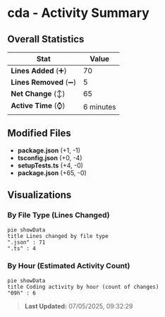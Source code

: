 # cda - Activity Summary 

## Overall Statistics

| Stat                   | Value                                                             |
| ---------------------- | ----------------------------------------------------------------- |
| **Lines Added** (➕)   | 70                                          |
| **Lines Removed** (➖) | 5                                        |
| **Net Change** (↕)    | 65                |
| **Active Time** (⌚)   | 6 minutes |


## Modified Files
- **package.json** (+1, -1)
- **tsconfig.json** (+0, -4)
- **setupTests.ts** (+4, -0)
- **package.json** (+65, -0)

## Visualizations

### By File Type (Lines Changed)

```mermaid
pie showData
title Lines changed by file type
".json" : 71
".ts" : 4
```

### By Hour (Estimated Activity Count)

```mermaid
pie showData
title Coding activity by hour (count of changes)
"09h" : 6
```


> **Last Updated:** 07/05/2025, 09:32:29